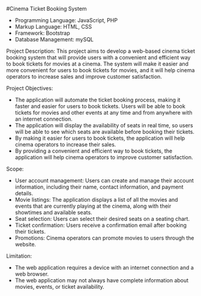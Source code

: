 #Cinema Ticket Booking System

* Programming Language: JavaScript, PHP
* Markup Language: HTML, CSS
* Framework: Bootstrap
* Database Management: mySQL

Project Description:
	This project aims to develop a web-based cinema ticket booking system that will provide users with a convenient and efficient way to book tickets for movies at a cinema. The system will make it easier and more convenient for users to book tickets for movies, and it will help cinema operators to increase sales and improve customer satisfaction.

Project Objectives:
* The application will automate the ticket booking process, making it faster and easier for users to book tickets. Users will be able to book tickets for movies and other events at any time and from anywhere with an internet connection.
* The application will display the availability of seats in real time, so users will be able to see which seats are available before booking their tickets.
* By making it easier for users to book tickets, the application will help cinema operators to increase their sales.
* By providing a convenient and efficient way to book tickets, the application will help cinema operators to improve customer satisfaction.

Scope:
* User account management: Users can create and manage their account information, including their name, contact information, and payment details.
* Movie listings: The application displays a list of all the movies and events that are currently playing at the cinema, along with their showtimes and available seats.
* Seat selection: Users can select their desired seats on a seating chart.
* Ticket confirmation: Users receive a confirmation email after booking their tickets.
* Promotions: Cinema operators can promote movies to users through the website.

Limitation:
* The web application requires a device with an internet connection and a web browser.
* The web application may not always have complete information about movies, events, or ticket availability.

